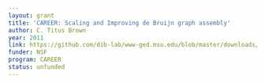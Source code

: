 ```yaml
---
layout: grant
title: 'CAREER: Scaling and Improving de Bruijn graph assembly'
author: C. Titus Brown
year: 2011
link: https://github.com/dib-lab/www-ged.msu.edu/blob/master/downloads/2011-nsf-career.pdf
funder: NSF
program: CAREER
status: unfunded
---
```

